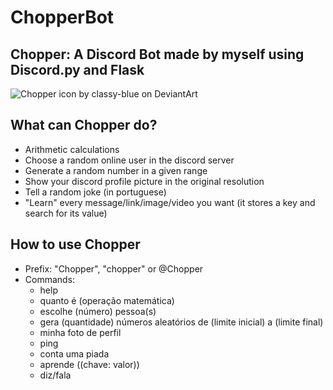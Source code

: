 # ChopperBot

## Chopper: A Discord Bot made by myself using Discord.py and Flask
![Chopper icon by classy-blue on DeviantArt](https://user-images.githubusercontent.com/63219861/130169428-51739085-dbf4-4dfd-b8d1-04801298cb12.png)

## What can Chopper do?
- Arithmetic calculations
- Choose a random online user in the discord server
- Generate a random number in a given range
- Show your discord profile picture in the original resolution
- Tell a random joke (in portuguese)
- "Learn" every message/link/image/video you want (it stores a key and search for its value)

## How to use Chopper
- Prefix: "Chopper", "chopper" or @Chopper
- Commands:
  - help
  - quanto é (operação matemática)
  - escolhe (número) pessoa(s)
  - gera (quantidade) números aleatórios de (limite inicial) a (limite final)
  - minha foto de perfil
  - ping
  - conta uma piada 
  - aprende ((chave: valor))
  - diz/fala
